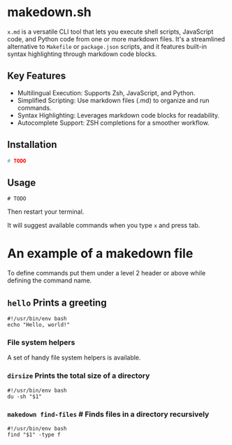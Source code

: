 # makedown.sh

`x.md` is a versatile CLI tool that lets you execute shell scripts,
JavaScript code, and Python code from one or more markdown files.
It's a streamlined alternative to `Makefile` or `package.json` scripts,
and it features built-in syntax highlighting through markdown code blocks.

## Key Features

- Multilingual Execution: Supports Zsh, JavaScript, and Python.
- Simplified Scripting: Use markdown files (.md) to organize and run commands.
- Syntax Highlighting: Leverages markdown code blocks for readability.
- Autocomplete Support: ZSH completions for a smoother workflow.

## Installation

```zsh
# TODO
```

## Usage

```
# TODO
```

Then restart your terminal.

It will suggest available commands when you type `x` and press tab.

# An example of a makedown file

To define commands put them under a level 2 header or above while defining the command name.

## `hello` Prints a greeting

```
#!/usr/bin/env bash
echo "Hello, world!"
```

### File system helpers

A set of handy file system helpers is available.

### `dirsize` Prints the total size of a directory

```
#!/usr/bin/env bash
du -sh "$1"
```

### `makedown find-files` # Finds files in a directory recursively

```
#!/usr/bin/env bash
find "$1" -type f
```
